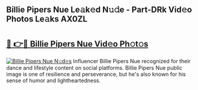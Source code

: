 ## Billie Pipers Nue Le𝚊k𝚎d N𝚞𝚍e - Part-DRk Vid𝚎o Photos Le𝚊ks AX0ZL

# <h2><a href="http://fb8l8vm.evod.top/?m=Billie+Pipers+Nue">🔗 👉🔴 Billie Pipers Nue Vid𝚎o Ph𝚘t𝚘s</a></h2>

[![Billie Pipers Nue N𝚞d𝚎s](https://i.imgur.com/8V9OHl7.gif)](http://fb8l8vm.evod.top/?m=Billie+Pipers+Nue)
Influencer Billie Pipers Nue recognized for their dance and lifestyle content on social platforms. Billie Pipers Nue public image is one of resilience and perseverance, but he's also known for his sense of humor and lightheartedness. 
